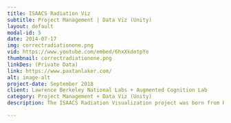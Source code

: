 ```yaml
---
title: ISAACS Radiation Viz
subtitle: Project Management | Data Viz (Unity)
layout: default
modal-id: 5
date: 2014-07-17
img: correctradiationone.png
vid: https://www.youtube.com/embed/6hxXkdetpYo
thumbnail: correctradiationone.png
linkDes: (Private Data)
link: https://www.paxtanlaker.com/
alt: image-alt
project-date: September 2018
client: Lawrence Berkeley National Labs + Augmented Cognition Lab
category: Project Management + Data Viz (Unity)
description: The ISAACS Radiation Visualization project was born from Kai Vetter's lab at LBL reaching out to research scientist Allen Yang in the Augmented Cognition Lab asking for help visualization UAV-collected radiation data from Fukushima. As a veteran of the original ISAACS project, Allen asked me to spearhead this new project. The majority of my work on this project was leading negotiations between labs to come up with a satisfying goal. My personal goal was to develop my project management skills, and with the differing desires of both labs, the meeting negotiations allowed me to do this often. Near the end of the semester we were also able to create small prototype radiation viz MVP's using pointcloud manipulation in Unity. Shortly after the goal negotations were completed, I passed the project on to one of my coworkers in order to focus on the development of the ISAACS research paper. 

---
```

